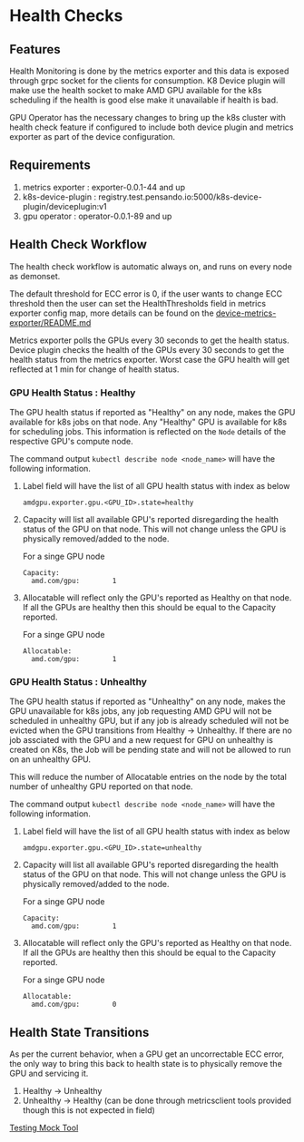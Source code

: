 # Health Checks

## Features
Health Monitoring is done by the metrics exporter and this data is exposed
through grpc socket for the clients for consumption. K8 Device plugin
will make use the health socket to make AMD GPU available for the k8s
scheduling if the health is good else make it unavailable if health is bad. 

GPU Operator has the necessary changes to bring up the k8s
cluster with health check feature if configured to include both device plugin and metrics exporter 
as part of the device configuration.

## Requirements
1. metrics exporter : exporter-0.0.1-44 and up
2. k8s-device-plugin : registry.test.pensando.io:5000/k8s-device-plugin/deviceplugin:v1
3. gpu operator : operator-0.0.1-89 and up

## Health Check Workflow
The health check workflow is automatic always on, and runs on every node as
demonset.

The default threshold for ECC error is 0, if the user wants to change 
ECC threshold then the user can set the HealthThresholds field in metrics exporter config map, 
more details can be found on the
[device-metrics-exporter/README.md](https://github.com/pensando/device-metrics-exporter/blob/main/README.md)

Metrics exporter polls the GPUs every 30 seconds to get the health status.
Device plugin checks the health of the GPUs every 30 seconds to get the health
status from the metrics exporter. Worst case the GPU health will get 
reflected at 1 min for change of health status.

### GPU Health Status : Healthy
The GPU health status if reported as "Healthy" on any node, makes the GPU available for
k8s jobs on that node. Any "Healthy" GPU is available for k8s for scheduling jobs.
This information is reflected on the `Node` details of the respective GPU's
compute node.

The command output `kubectl describe node <node_name>` will have the following
information.

1. Label field will have the list of all GPU health status with index as below
   ```
   amdgpu.exporter.gpu.<GPU_ID>.state=healthy
   ```

2. Capacity will list all available GPU's reported disregarding the health
   status of the GPU on that node. This will not change unless the GPU is
   physically removed/added to the node.

   For a singe GPU node
   ```
   Capacity:
     amd.com/gpu:        1
   ```

3. Allocatable will reflect only the GPU's reported as Healthy on that node.
   If all the GPUs are healthy then this should be equal to the Capacity
   reported.

   For a singe GPU node
   ```
   Allocatable:
     amd.com/gpu:        1
   ```

### GPU Health Status : Unhealthy
The GPU health status if reported as "Unhealthy" on any node, makes the GPU
unavailable for k8s jobs, any job requesting AMD GPU will not be scheduled in
unhealthy GPU, but if any job is already scheduled will not be evicted when
the GPU transitions from Healthy -> Unhealthy. If there are no job assciated
with the GPU and a new request for GPU on unhealthy is created on K8s, the Job
will be pending state and will not be allowed to run on an unhealthy GPU.

This will reduce the number of Allocatable entries on the node by the total
number of unhealthy GPU reported on that node.

The command output `kubectl describe node <node_name>` will have the following
information.

1. Label field will have the list of all GPU health status with index as below
   ```
   amdgpu.exporter.gpu.<GPU_ID>.state=unhealthy
   ```

2. Capacity will list all available GPU's reported disregarding the health
   status of the GPU on that node. This will not change unless the GPU is
   physically removed/added to the node.

   For a singe GPU node
   ```
   Capacity:
     amd.com/gpu:        1
   ```

3. Allocatable will reflect only the GPU's reported as Healthy on that node.
   If all the GPUs are healthy then this should be equal to the Capacity
   reported.

   For a singe GPU node
   ```
   Allocatable:
     amd.com/gpu:        0
   ```

## Health State Transitions
As per the current behavior, when a GPU get an uncorrectable ECC error, the
only way to bring this back to health state is to physically remove the GPU
and servicing it.

1. Healthy -> Unhealthy
2. Unhealthy -> Healthy (can be done through metricsclient tools provided though this
   is not expected in field)


[Testing Mock Tool](https://github.com/pensando/device-metrics-exporter/blob/main/internal/README.md)
